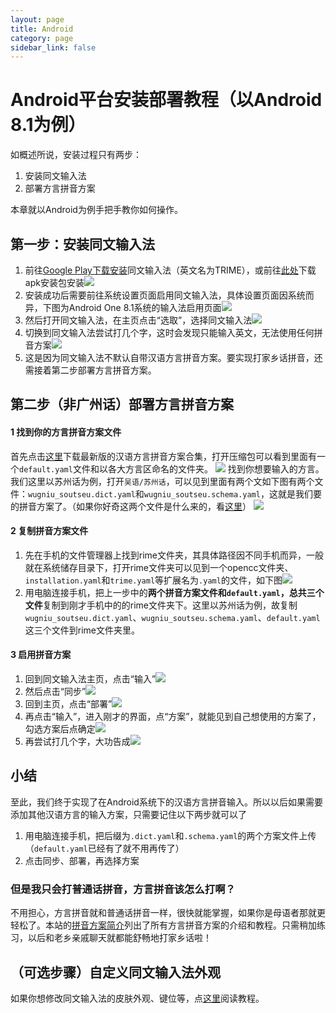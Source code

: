 ```yaml
---
layout: page
title: Android
category: page
sidebar_link: false
---
```


# Android平台安装部署教程（以Android 8.1为例）

如概述所说，安装过程只有两步：

1. 安装同文输入法
2. 部署方言拼音方案

本章就以Android为例手把手教你如何操作。

## 第一步：安装同文输入法

1. 前往[Google Play下载安装](https://play.google.com/store/apps/details?id=com.osfans.trime)同文输入法（英文名为TRIME），或前往[此处](https://www.coolapk.com/apk/com.osfans.trime)下载apk安装包安装![](.\android\an2.png)
2. 安装成功后需要前往系统设置页面启用同文输入法，具体设置页面因系统而异，下图为Android One 8.1系统的输入法启用页面![](.\android\an6.png)
3. 然后打开同文输入法，在主页点击“选取”，选择同文输入法![](.\android\an3.png)
4. 切换到同文输入法尝试打几个字，这时会发现只能输入英文，无法使用任何拼音方案![](.\android\an7.png)
5. 这是因为同文输入法不默认自带汉语方言拼音方案。要实现打家乡话拼音，还需接着第二步部署方言拼音方案。

## 第二步（非广州话）部署方言拼音方案

#### 1 找到你的方言拼音方案文件

首先点击[这里](https://github.com/laubonghaudoi/Chinese_dialect_Rime_schema/releases/download/v0.1.1/v0.1.1.zip)下载最新版的汉语方言拼音方案合集，打开压缩包可以看到里面有一个`default.yaml`文件和以各大方言区命名的文件夹。
![](.\ios\ios9.png)
找到你想要输入的方言。我们这里以苏州话为例，打开`吴语/苏州话`，可以见到里面有两个文如下图有两个文件：`wugniu_soutseu.dict.yaml`和`wugniu_soutseu.schema.yaml`，这就是我们要的拼音方案了。（如果你好奇这两个文件是什么来的，看[这里](..\blog\faq.md)）
![](.\win\win10.png)

#### 2 复制拼音方案文件

1. 先在手机的文件管理器上找到rime文件夹，其具体路径因不同手机而异，一般就在系统储存目录下，打开rime文件夹可以见到一个opencc文件夹、`installation.yaml`和`trime.yaml`等扩展名为`.yaml`的文件，如下图![](.\android\an14.png)
2. 用电脑连接手机，把上一步中的**两个拼音方案文件和`default.yaml`，总共三个文件**复制到刚才手机中的的rime文件夹下。这里以苏州话为例，故复制`wugniu_soutseu.dict.yaml`、`wugniu_soutseu.schema.yaml`、`default.yaml`这三个文件到rime文件夹里。

#### 3 启用拼音方案

1. 回到同文输入法主页，点击“输入”![](.\android\an15.png)
2. 然后点击“同步”![](.\android\an16.png)
3. 回到主页，点击“部署”![](.\android\an17.png)
4. 再点击“输入”，进入刚才的界面，点“方案”，就能见到自己想使用的方案了，勾选方案后点确定![](.\android\an9.png)
5. 再尝试打几个字，大功告成![](.\android\an8.png)

## 小结

至此，我们终于实现了在Android系统下的汉语方言拼音输入。所以以后如果需要添加其他汉语方言的输入方案，只需要记住以下两步就可以了

1. 用电脑连接手机，把后缀为`.dict.yaml`和`.schema.yaml`的两个方案文件上传（`default.yaml`已经有了就不用再传了）
2. 点击同步、部署，再选择方案

### 但是我只会打普通话拼音，方言拼音该怎么打啊？

不用担心，方言拼音就和普通话拼音一样，很快就能掌握，如果你是母语者那就更轻松了。本站的[拼音方案简介](../blog/schema.md)列出了所有方言拼音方案的介绍和教程。只需稍加练习，以后和老乡亲戚聊天就都能舒畅地打家乡话啦！

## （可选步骤）自定义同文输入法外观

如果你想修改同文输入法的皮肤外观、键位等，点[这里](https://github.com/osfans/trime/wiki/trime.yaml%E8%A9%B3%E8%A7%A3)阅读教程。
